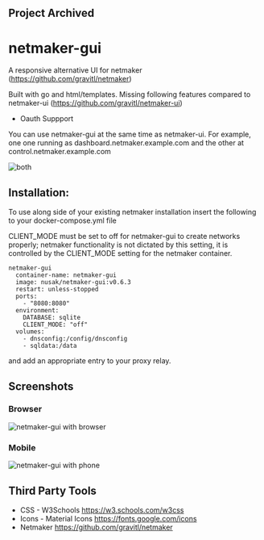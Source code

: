 ## Project Archived

# netmaker-gui
A responsive alternative UI for netmaker (https://github.com/gravitl/netmaker)


Built with go and html/templates.
Missing following features compared to netmaker-ui (https://github.com/gravitl/netmaker-ui)
- Oauth Suppport

You can use netmaker-gui at the same time as netmaker-ui. For example, one one running as dashboard.netmaker.example.com and the other at control.netmaker.example.com

![both](https://github.com/mattkasun/netmaker-gui/raw/develop/screenshots/netmaker-gui-ui.png "GUI and UI")


## Installation:

To use along side of your existing netmaker installation insert the following to your docker-compose.yml file

CLIENT_MODE must be set to off for netmaker-gui to create networks properly;  netmaker functionality is not dictated by this setting, it is controlled by the CLIENT_MODE setting for the netmaker container.

```
netmaker-gui
  container-name: netmaker-gui
  image: nusak/netmaker-gui:v0.6.3
  restart: unless-stopped
  ports:
    - "8080:8080"
  environment:
    DATABASE: sqlite
    CLIENT_MODE: "off"
  volumes:
    - dnsconfig:/config/dnsconfig
    - sqldata:/data
```

and add an appropriate entry to your proxy relay.

## Screenshots
### Browser
![netmaker-gui with browser](https://github.com/mattkasun/netmaker-gui/raw/develop/screenshots/netmaker-gui-browser.png "Netmaker-GUI with Browser")

### Mobile
![netmaker-gui with phone](https://github.com/mattkasun/netmaker-gui/raw/develop/screenshots/netmaker-gui-phone.png "Netmaker-GUI with Phone")

## Third Party Tools
- CSS - W3Schools https://w3.schools.com/w3css
- Icons - Material Icons https://fonts.google.com/icons
- Netmaker https://github.com/gravitl/netmaker

